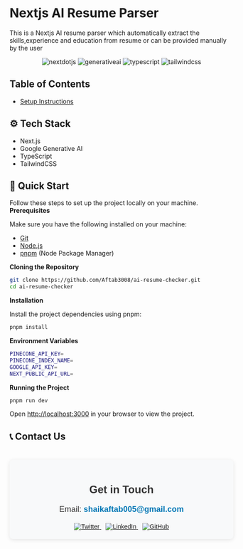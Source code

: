 # Nextjs AI Resume Parser

This is a Nextjs AI resume parser which automatically extract the skills,experience and education from resume or can be provided manually by the user

<div align="center">
  <div>
    <img src="https://img.shields.io/badge/-Next_JS-black?style=for-the-badge&logoColor=white&logo=nextdotjs&color=000000" alt="nextdotjs" />
    <img src="https://img.shields.io/badge/-GenerativeAI-black?style=for-the-badge&logoColor=white&logo=generativeai&color=06B6D4" alt="generativeai" />
    <img src="https://img.shields.io/badge/-TypeScript-black?style=for-the-badge&logoColor=white&logo=typescript&color=3178C6" alt="typescript" />
    <img src="https://img.shields.io/badge/-Tailwind_CSS-black?style=for-the-badge&logoColor=white&logo=tailwindcss&color=06B6D4" alt="tailwindcss" />
  </div>
</div>

## Table of Contents

- [Setup Instructions](#setup-instructions)

## <a name="tech-stack">⚙️ Tech Stack</a>

- Next.js
- Google Generative AI
- TypeScript
- TailwindCSS

## <a name="quick-start">🤸 Quick Start</a>

Follow these steps to set up the project locally on your machine.
**Prerequisites**

Make sure you have the following installed on your machine:

- [Git](https://git-scm.com/)
- [Node.js](https://nodejs.org/en)
- [pnpm](https://www.pnpm.io/) (Node Package Manager)

**Cloning the Repository**

```bash
git clone https://github.com/Aftab3008/ai-resume-checker.git
cd ai-resume-checker
```

**Installation**

Install the project dependencies using pnpm:

```bash
pnpm install
```

**Environment Variables**

```bash
PINECONE_API_KEY=
PINECONE_INDEX_NAME=
GOOGLE_API_KEY=
NEXT_PUBLIC_API_URL=
```

**Running the Project**

```bash
pnpm run dev
```

Open [http://localhost:3000](http://localhost:3000) in your browser to view the project.

## <a name="footer">📞 Contact Us</a>

<div align="center" style="margin-top: 40px; font-family: 'Arial', sans-serif; background-color: #f8f9fa; padding: 20px; border-radius: 8px; box-shadow: 0 2px 10px rgba(0, 0, 0, 0.1);">
  <h2 style="font-size: 24px; color: #333;">Get in Touch</h2>
  <p style="font-size: 18px; color: #333;">
    Email: <a href="mailto:shaikaftab005@gmail.com" style="color: #0077B5; text-decoration: none; font-weight: bold;">shaikaftab005@gmail.com</a><br>
  </p>
  <div style="margin-top: 20px;">
    <a href="https://x.com/shaikaf70807885" target="_blank" style="margin-right: 10px;">
      <img src="https://img.shields.io/badge/-Twitter-black?style=for-the-badge&logo=twitter&logoColor=1DA1F2" alt="Twitter" />
    </a>
    <a href="https://www.linkedin.com/in/aftab-shaik-907921256/" target="_blank" style="margin-right: 10px;">
      <img src="https://img.shields.io/badge/-LinkedIn-black?style=for-the-badge&logo=linkedin&logoColor=0077B5" alt="LinkedIn" />
    </a>
    <a href="https://github.com/Aftab3008" target="_blank">
      <img src="https://img.shields.io/badge/-GitHub-black?style=for-the-badge&logo=github&logoColor=white" alt="GitHub" />
    </a>
  </div>
</div>
